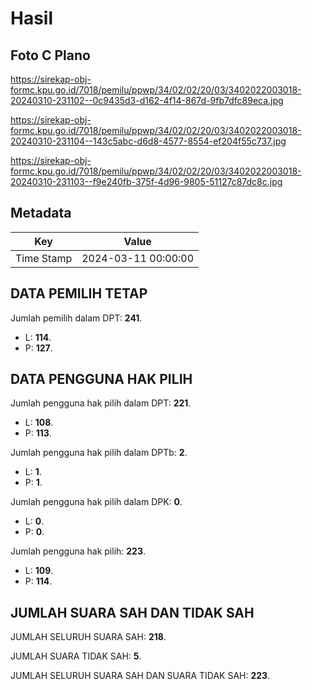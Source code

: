 # Hasil

## Foto C Plano

https://sirekap-obj-formc.kpu.go.id/7018/pemilu/ppwp/34/02/02/20/03/3402022003018-20240310-231102--0c9435d3-d162-4f14-867d-9fb7dfc89eca.jpg

https://sirekap-obj-formc.kpu.go.id/7018/pemilu/ppwp/34/02/02/20/03/3402022003018-20240310-231104--143c5abc-d6d8-4577-8554-ef204f55c737.jpg

https://sirekap-obj-formc.kpu.go.id/7018/pemilu/ppwp/34/02/02/20/03/3402022003018-20240310-231103--f9e240fb-375f-4d96-9805-51127c87dc8c.jpg


## Metadata

| Key        | Value               |
| ---------- | ------------------- |
| Time Stamp | 2024-03-11 00:00:00 |


## DATA PEMILIH TETAP

Jumlah pemilih dalam DPT: **241**.
 * L: **114**.
 * P: **127**.

## DATA PENGGUNA HAK PILIH

Jumlah pengguna hak pilih dalam DPT: **221**.
 * L: **108**.
 * P: **113**.

Jumlah pengguna hak pilih dalam DPTb: **2**.
 * L: **1**.
 * P: **1**.

Jumlah pengguna hak pilih dalam DPK: **0**.
 * L: **0**.
 * P: **0**.

Jumlah pengguna hak pilih: **223**.
 * L: **109**.
 * P: **114**.

## JUMLAH SUARA SAH DAN TIDAK SAH

JUMLAH SELURUH SUARA SAH: **218**.

JUMLAH SUARA TIDAK SAH: **5**.

JUMLAH SELURUH SUARA SAH DAN SUARA TIDAK SAH: **223**.


